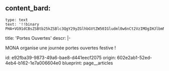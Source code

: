 content_bard:
  -
    type: text
    text: '!!binary PHA+VG91dCBsZSBtb25kZSBlc3QgY29yZGlhbGVtZW50IGludml0w6nCt2VzIMOgIHJlbmNvbnRyZXIgbm9zIHBhcnRlbmFpcmVzIGV0IGxldXJzIGRpZmbDqXJlbnRlcyBhY3Rpdml0w6lzIGRlIDExaDAwIGp1c3F1J8OgIDE4aDAwLiBBdGVsaWVycywgbXVzaXF1ZSwgYW5pbWF0aW9ucywgb3DDqXJhLCBleHBvLi4uIAN2b3VzIG5lIHZvdXMgZW5udWllcmV6IHBhcyAhPC9wPjxwPkFkcmVzc2UgOiBBdmVudWUgZGUgSmV0dGUgMjI1LCAxMDkwIEpldHRlPC9wPg=='
title: 'Portes Ouvertes'
descr: |-
  <p>MONA organise une journée portes ouvertes festive !
  </p>
id: e92fba39-9873-49a6-bae8-d441eecf2075
origin: 602e2ab1-52ed-4eb4-b162-1e7a006604e0
blueprint: page__articles
